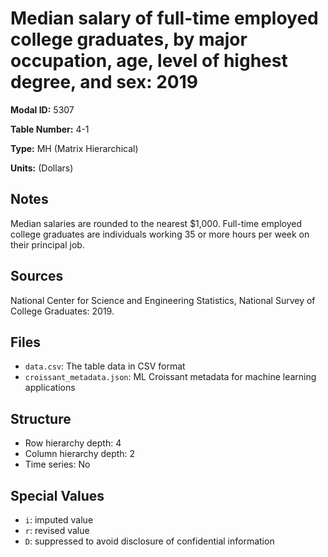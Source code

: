 # Median salary of full-time employed college graduates, by major occupation, age, level of highest degree, and sex: 2019

**Modal ID:** 5307

**Table Number:** 4-1

**Type:** MH (Matrix Hierarchical)

**Units:** (Dollars)

## Notes

Median salaries are rounded to the nearest $1,000. Full-time employed college graduates are individuals working 35 or more hours per week on their principal job.

## Sources

National Center for Science and Engineering Statistics, National Survey of College Graduates: 2019.

## Files

- `data.csv`: The table data in CSV format
- `croissant_metadata.json`: ML Croissant metadata for machine learning applications

## Structure

- Row hierarchy depth: 4
- Column hierarchy depth: 2
- Time series: No

## Special Values

- `i`: imputed value
- `r`: revised value
- `D`: suppressed to avoid disclosure of confidential information
